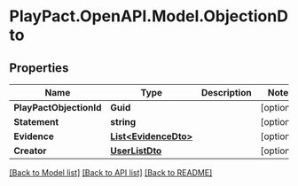 # PlayPact.OpenAPI.Model.ObjectionDto

## Properties

Name | Type | Description | Notes
------------ | ------------- | ------------- | -------------
**PlayPactObjectionId** | **Guid** |  | [optional] 
**Statement** | **string** |  | [optional] 
**Evidence** | [**List&lt;EvidenceDto&gt;**](EvidenceDto.md) |  | [optional] 
**Creator** | [**UserListDto**](UserListDto.md) |  | [optional] 

[[Back to Model list]](../README.md#documentation-for-models) [[Back to API list]](../README.md#documentation-for-api-endpoints) [[Back to README]](../README.md)


